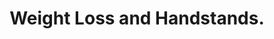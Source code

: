 ---
layout: post
title: "Weight Loss and Handstands."
summary: Be like James. Go find your handstand.
alt-link: https://medium.com/@prlambert/weight-loss-and-handstands-70c78cb2d3bf
---